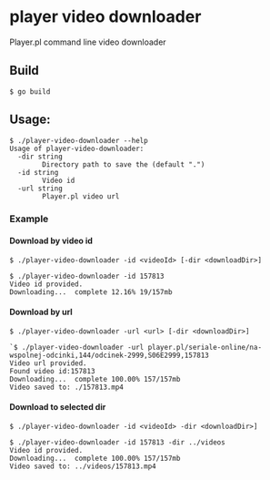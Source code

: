 # player video downloader
 Player.pl command line video downloader

## Build
```
$ go build
```

## Usage:
```
$ ./player-video-downloader --help
Usage of player-video-downloader:
  -dir string
        Directory path to save the (default ".")
  -id string
        Video id
  -url string
        Player.pl video url
```

### Example

#### Download by video id
`$ ./player-video-downloader -id <videoId> [-dir <downloadDir>]`
```
$ ./player-video-downloader -id 157813
Video id provided.
Downloading...  complete 12.16% 19/157mb
```

#### Download by url
`$ ./player-video-downloader -url <url> [-dir <downloadDir>]`
```
`$ ./player-video-downloader -url player.pl/seriale-online/na-wspolnej-odcinki,144/odcinek-2999,S06E2999,157813
Video url provided.
Found video id:157813
Downloading...  complete 100.00% 157/157mb
Video saved to: ./157813.mp4
```

#### Download to selected dir
`$ ./player-video-downloader -id <videoId> -dir <downloadDir>]`
```
$ ./player-video-downloader -id 157813 -dir ../videos
Video id provided.
Downloading...  complete 100.00% 157/157mb
Video saved to: ../videos/157813.mp4
```